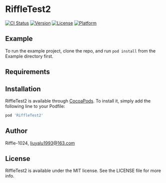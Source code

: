 # RiffleTest2

[![CI Status](https://img.shields.io/travis/Riffle-1024/RiffleTest2.svg?style=flat)](https://travis-ci.org/Riffle-1024/RiffleTest2)
[![Version](https://img.shields.io/cocoapods/v/RiffleTest2.svg?style=flat)](https://cocoapods.org/pods/RiffleTest2)
[![License](https://img.shields.io/cocoapods/l/RiffleTest2.svg?style=flat)](https://cocoapods.org/pods/RiffleTest2)
[![Platform](https://img.shields.io/cocoapods/p/RiffleTest2.svg?style=flat)](https://cocoapods.org/pods/RiffleTest2)

## Example

To run the example project, clone the repo, and run `pod install` from the Example directory first.

## Requirements

## Installation

RiffleTest2 is available through [CocoaPods](https://cocoapods.org). To install
it, simply add the following line to your Podfile:

```ruby
pod 'RiffleTest2'
```

## Author

Riffle-1024, liuyalu1993@163.com

## License

RiffleTest2 is available under the MIT license. See the LICENSE file for more info.
